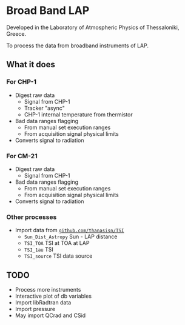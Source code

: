 
# Broad Band LAP

Developed in the Laboratory of Atmospheric Physics of Thessaloniki, Greece.

To process the data from broadband instruments of LAP.



## What it does


### For CHP-1

- Digest raw data
  - Signal from CHP-1
  - Tracker "async" 
  - CHP-1 internal temperature from thermistor
- Bad data ranges flagging
  - From manual set execution ranges
  - From acquisition signal physical limits
- Converts signal to radiation


### For CM-21

- Digest raw data
  - Signal from CHP-1
- Bad data ranges flagging
  - From manual set execution ranges
  - From acquisition signal physical limits
- Converts signal to radiation


### Other processes

- Import data from [`github.com/thanasisn/TSI`](`https://github.com/thanasisn/TSI`)
  - `Sun_Dist_Astropy` Sun - LAP distance
  - `TSI_TOA`          TSI at TOA at LAP
  - `TSI_1au`          TSI 
  - `TSI_source`       TSI data source



## TODO

- Process more instruments
- Interactive plot of db variables
- Import libRadtran data
- Import pressure
- May import QCrad and CSid


